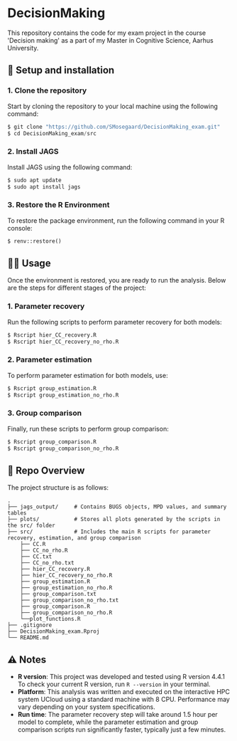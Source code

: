 # DecisionMaking

This repository contains the code for my exam project in the course 'Decision making' as a part of my Master in Cognitive Science, Aarhus University.

## 🔧 Setup and installation

### 1. Clone the repository
Start by cloning the repository to your local machine using the following command:
```python
$ git clone "https://github.com/SMosegaard/DecisionMaking_exam.git"
$ cd DecisionMaking_exam/src
```
### 2. Install JAGS
Install JAGS using the following command:
```python
$ sudo apt update
$ sudo apt install jags
```
### 3. Restore the R Environment

To restore the package environment, run the following command in your R console:
```python
$ renv::restore()
```

## 👩‍💻 Usage

Once the environment is restored, you are ready to run the analysis. Below are the steps for different stages of the project:

### 1. Parameter recovery
Run the following scripts to perform parameter recovery for both models:
```python
$ Rscript hier_CC_recovery.R
$ Rscript hier_CC_recovery_no_rho.R
```
### 2. Parameter estimation
To perform parameter estimation for both models, use:
```python
$ Rscript group_estimation.R
$ Rscript group_estimation_no_rho.R
```
### 3. Group comparison
Finally, run these scripts to perform group comparison:
```python
$ Rscript group_comparison.R
$ Rscript group_comparison_no_rho.R
```

## 📂 Repo Overview
The project structure is as follows:

```
.
├── jags_output/     # Contains BUGS objects, MPD values, and summary tables
├── plots/           # Stores all plots generated by the scripts in the src/ folder
├── src/             # Includes the main R scripts for parameter recovery, estimation, and group comparison
    ├── CC.R
    ├── CC_no_rho.R
    ├── CC.txt
    ├── CC_no_rho.txt
    ├── hier_CC_recovery.R
    ├── hier_CC_recovery_no_rho.R
    ├── group_estimation.R
    ├── group_estimation_no_rho.R
    ├── group_comparison.txt
    ├── group_comparison_no_rho.txt
    ├── group_comparison.R
    ├── group_comparison_no_rho.R
    └──plot_functions.R
├── .gitignore 
├── DecisionMaking_exam.Rproj
└── README.md
```

## ⚠️ Notes
- **R version**: This project was developed and tested using R version 4.4.1 To check your current R version, run ```R --version``` in your terminal. 
- **Platform**: This analysis was written and executed on the interactive HPC system UCloud using a standard machine with 8 CPU. Performance may vary depending on your system specifications.
- **Run time**: The parameter recovery step will take around 1.5 hour  per model to complete, while the parameter estimation and group comparison scripts run significantly faster, typically just a few minutes.


